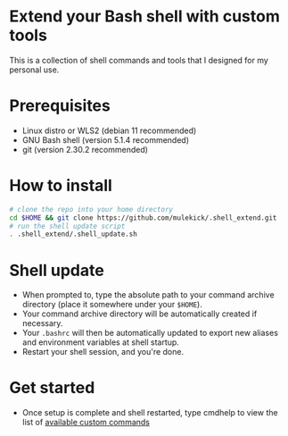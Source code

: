 # Extend your Bash shell with custom tools
This is a collection of shell commands and tools that I designed for my personal use.

# Prerequisites
  - Linux distro or WLS2 (debian 11 recommended)
  - GNU Bash shell (version 5.1.4 recommended)
  - git (version 2.30.2 recommended)

# How to install
```bash
# clone the repo into your home directory
cd $HOME && git clone https://github.com/mulekick/.shell_extend.git
# run the shell update script
. .shell_extend/.shell_update.sh
```

# Shell update
  - When prompted to, type the absolute path to your command archive directory (place it somewhere under your ```$HOME```).
  - Your command archive directory will be automatically created if necessary.
  - Your ```.bashrc``` will then be automatically updated to export new aliases and environment variables at shell startup.
  - Restart your shell session, and you're done.

# Get started
  - Once setup is complete and shell restarted, type cmdhelp to view the list of [available custom commands](https://raw.githubusercontent.com/mulekick/.shell_extend/master/.scripts/README.md)